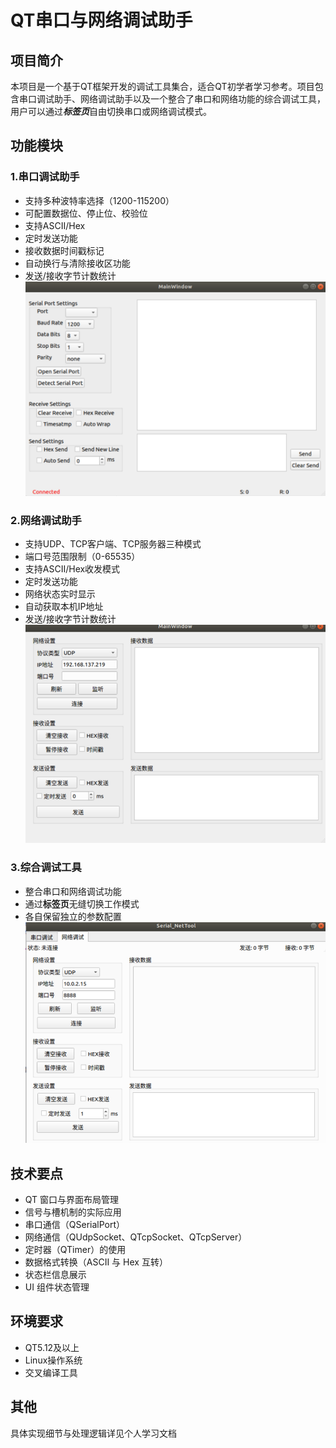 # QT串口与网络调试助手
## 项目简介
本项目是一个基于QT框架开发的调试工具集合，适合QT初学者学习参考。项目包含串口调试助手、网络调试助手以及一个整合了串口和网络功能的综合调试工具，用户可以通过***标签页***自由切换串口或网络调试模式。   
## 功能模块 
### 1.串口调试助手
- 支持多种波特率选择（1200-115200）  
- 可配置数据位、停止位、校验位  
- 支持ASCII/Hex  
- 定时发送功能  
- 接收数据时间戳标记  
- 自动换行与清除接收区功能  
- 发送/接收字节计数统计  
![Serial](https://github.com/Lenmoncc/QT/blob/main/pictures/Serial.png)
### 2.网络调试助手
- 支持UDP、TCP客户端、TCP服务器三种模式  
- 端口号范围限制（0-65535）  
- 支持ASCII/Hex收发模式  
- 定时发送功能  
- 网络状态实时显示  
- 自动获取本机IP地址  
- 发送/接收字节计数统计  
![NET](https://github.com/Lenmoncc/QT/blob/main/pictures/NET.png)
### 3.综合调试工具
- 整合串口和网络调试功能  
- 通过**标签页**无缝切换工作模式  
- 各自保留独立的参数配置  
![NET&Serial](https://github.com/Lenmoncc/QT/blob/main/pictures/NET%26Serial/NET.png)
## 技术要点
- QT 窗口与界面布局管理  
- 信号与槽机制的实际应用  
- 串口通信（QSerialPort）  
- 网络通信（QUdpSocket、QTcpSocket、QTcpServer）  
- 定时器（QTimer）的使用  
- 数据格式转换（ASCII 与 Hex 互转）  
- 状态栏信息展示    
- UI 组件状态管理  
## 环境要求
- QT5.12及以上  
- Linux操作系统  
- 交叉编译工具  
## 其他
具体实现细节与处理逻辑详见个人学习文档
